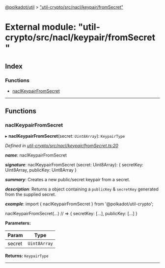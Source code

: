 [@polkadot/util](../README.md) > ["util-crypto/src/nacl/keypair/fromSecret"](../modules/_util_crypto_src_nacl_keypair_fromsecret_.md)

# External module: "util-crypto/src/nacl/keypair/fromSecret"

## Index

### Functions

* [naclKeypairFromSecret](_util_crypto_src_nacl_keypair_fromsecret_.md#naclkeypairfromsecret)

---

## Functions

<a id="naclkeypairfromsecret"></a>

###  naclKeypairFromSecret

▸ **naclKeypairFromSecret**(secret: *`Uint8Array`*): `KeypairType`

*Defined in [util-crypto/src/nacl/keypair/fromSecret.ts:20](https://github.com/polkadot-js/util/blob/7550b44/packages/util-crypto/src/nacl/keypair/fromSecret.ts#L20)*

*__name__*: naclKeypairFromSecret

*__signature__*: naclKeypairFromSecret (secret: Uint8Array): { secretKey: Uint8Array, publicKey: Uint8Array }

*__summary__*: Creates a new public/secret keypair from a secret.

*__description__*: Returns a object containing a `publicKey` & `secretKey` generated from the supplied secret.

*__example__*: import { naclKeypairFromSecret } from '@polkadot/util-crypto';

naclKeypairFromSecret(...) // => { secretKey: \[...\], publicKey: \[...\] }

**Parameters:**

| Param | Type |
| ------ | ------ |
| secret | `Uint8Array` |

**Returns:** `KeypairType`

___

